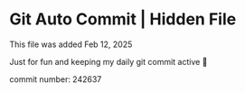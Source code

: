 # Git Auto Commit | Hidden File

This file was added Feb 12, 2025

Just for fun and keeping my daily git commit active 🤪

commit number: 242637
